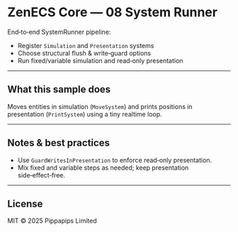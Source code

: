 # ZenECS Core — 08 System Runner

End‑to‑end SystemRunner pipeline:

* Register `Simulation` and `Presentation` systems
* Choose structural flush & write‑guard options
* Run fixed/variable simulation and read‑only presentation

---

## What this sample does

Moves entities in simulation (`MoveSystem`) and prints positions in presentation (`PrintSystem`) using a tiny realtime loop.

---

## Notes & best practices

* Use `GuardWritesInPresentation` to enforce read‑only presentation.
* Mix fixed and variable steps as needed; keep presentation side‑effect‑free.

---

## License

MIT © 2025 Pippapips Limited
